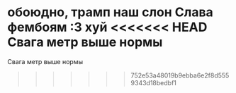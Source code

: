 обоюдно, трамп наш слон
Слава фембоям :3
хуй
<<<<<<< HEAD
Свага метр выше нормы
=======
Свага метр выше нормы
>>>>>>> 752e53a48019b9ebba6e2f8d5559343d18bedbf1
